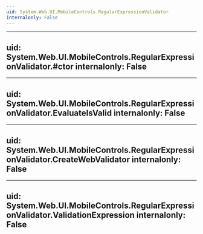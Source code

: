 ```yaml
---
uid: System.Web.UI.MobileControls.RegularExpressionValidator
internalonly: False
---
```


---
uid: System.Web.UI.MobileControls.RegularExpressionValidator.#ctor
internalonly: False
---

---
uid: System.Web.UI.MobileControls.RegularExpressionValidator.EvaluateIsValid
internalonly: False
---

---
uid: System.Web.UI.MobileControls.RegularExpressionValidator.CreateWebValidator
internalonly: False
---

---
uid: System.Web.UI.MobileControls.RegularExpressionValidator.ValidationExpression
internalonly: False
---
